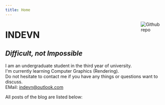 ```yaml
---
title: Home
---
```


[<img src="https://avatars.githubusercontent.com/u/11895003?v=4" style="max-width:15%;min-width:40px;float:right;" alt="Github repo" />](https://github.com/indevn)

# INDEVN

## _Difficult, not Impossible_

I am an undergraduate student in the third year of university.  
I'm currently learning Computer Graphics (Rendering).  
Do not hesitate to contact me if you have any things or questions want to discuss.  
EMail: [indevn@outlook.com](mailto:indevn@outlook.com)

All posts of the blog are listed below: 

